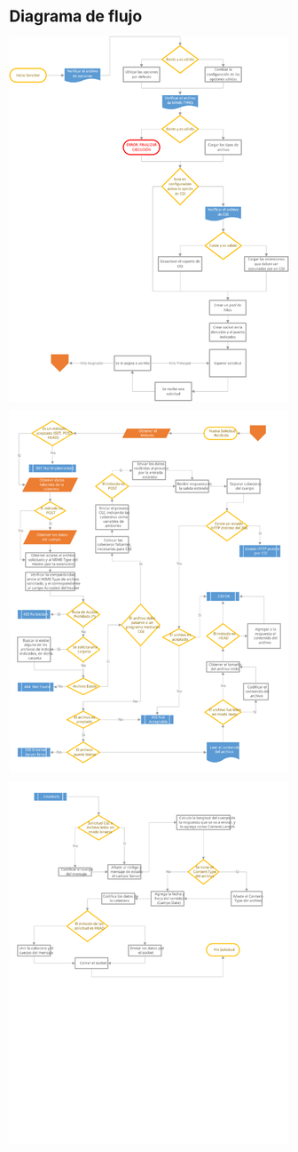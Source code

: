 
# Diagrama de flujo


![InicioServidor](DiagramaServidorInicio.png)

![RecibirSolicitud](DiagramaServidorInicioSolicitud.svg)

![RetornarSolicitud](DiagramaServidorFinSolicitud.svg)